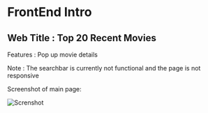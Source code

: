 # FrontEnd Intro

## Web Title : Top 20 Recent Movies

Features : Pop up movie details

Note : The searchbar is currently not functional and the page is not responsive

Screenshot of main page:

![Screnshot](Images/main_page_ss.png)